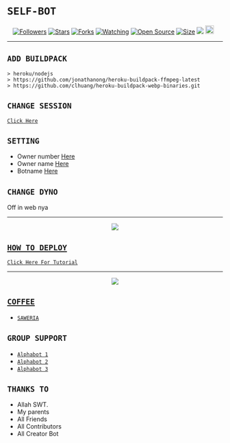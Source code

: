 # ```SELF-BOT```
<p align="center">
<a href="https://github.com/zeeoneofc/followers"><img title="Followers" src="https://img.shields.io/github/followers/zeeoneofc?color=red&style=flat-square"></a>
<a href="https://github.com/zeeoneofc/Alphab0t11/stargazers/"><img title="Stars" src="https://img.shields.io/github/stars/zeeoneofc/Alphab0t11?color=blue&style=flat-square"></a>
<a href="https://github.com/zeeoneofc/Alphab0t11/network/members"><img title="Forks" src="https://img.shields.io/github/forks/zeeoneofc/Alphab0t11?color=red&style=flat-square"></a>
<a href="https://github.com/zeeoneofc/Alphab0t11/watchers"><img title="Watching" src="https://img.shields.io/github/watchers/zeeoneofc/Alphab0t11?label=Watchers&color=blue&style=flat-square"></a>
<a href="https://github.com/zeeoneofc/Alphab0t11"><img title="Open Source" src="https://badges.frapsoft.com/os/v2/open-source.svg?v=103"></a>
<a href="https://github.com/zeeoneofc/Alphab0t11/"><img title="Size" src="https://img.shields.io/github/repo-size/zeeoneofc/Alphab0t11?style=flat-square&color=green"></a>
<a href="https://hits.seeyoufarm.com"><img src="https://hits.seeyoufarm.com/api/count/incr/badge.svg?url=https%3A%2F%2Fgithub.com%2Fzeeoneofc%2FAlphab0t11&count_bg=%2379C83D&title_bg=%23555555&icon=probot.svg&icon_color=%2300FF6D&title=hits&edge_flat=false"/></a>
<a href="https://github.com/zeeoneofc/Alphab0t10/graphs/commit-activity"><img height="20" src="https://img.shields.io/badge/Maintained%3F-yes-green.svg"></a>&nbsp;&nbsp;
</p>
<p align='center'>
    </p>

-------

## `ADD BUILDPACK`

```
> heroku/nodejs
> https://github.com/jonathanong/heroku-buildpack-ffmpeg-latest
> https://github.com/clhuang/heroku-buildpack-webp-binaries.git
```

## `CHANGE SESSION`

[`Click Here`](https://github.com/zeeoneofc/Alphab0t11/blob/master/session.json#L1)

## `SETTING`

- Owner number [Here](https://github.com/zeeoneofc/Alphab0t11/blob/master/settings.json#L1)
- Owner name [Here](https://github.com/zeeoneofc/Alphab0t11/blob/master/settings.json#L1)
- Botname [Here](https://github.com/zeeoneofc/Alphab0t11/blob/master/settings.json#L1)

## `CHANGE DYNO`

Off in web nya

----------

<p align="center">
  <a href="https://youtu.be/_CP2_1Yqauo"><img src="https://a.top4top.io/p_20888ybra1.jpg" />
</p>

## ```HOW TO DEPLOY```

[`Click Here For Tutorial`](https://youtu.be/5HgB__wARjM)<br>

----------

<p align="center">
  <a href="https://youtu.be/_CP2_1Yqauo"><img src="https://a.top4top.io/p_2081imvxm1.jpg" />
</p>


## ```COFFEE```

- [`SAWERIA`](https://saweria.co/kyybotz12)

## ```GROUP SUPPORT```

- [`Alphabot 1`](https://chat.whatsapp.com/EU890BcXjyBDkNaUT5WmYV)
- [`Alphabot 2`](https://chat.whatsapp.com/E8NExJwIbhBJYzssfqJNsE)
- [`Alphabot 3`](https://chat.whatsapp.com/KCSqHTky1apG7ApePsfiPy)

## `THANKS TO`

- Allah SWT.
- My parents
- All Friends
- All Contributors
- All Creator Bot
